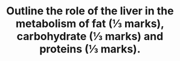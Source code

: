 ---
title: "Outline the role of the liver in the metabolism of fat (⅓ marks), carbohydrate (⅓ marks) and proteins (⅓ marks)."
entityType: SAQ
exam: PEX
college: CICM
year: 2020
sitting: B
question: 04
passRate: 54
EC_expectedDomains:
- "Better answers used the categorisation in the question as an answer structure."
- "Many candidates gave a good description of beta oxidation, the formation of Acetyl Co A and ketone synthesis."
- "A description of the synthesis of cholesterol, phospholipids, lipoproteins and fatty acid synthesis from proteins and carbohydrates mainly using glycogen, glucose and lactate also received marks."
- "Higher scoring candidates appreciated the anabolic and catabolic processes of each component."
EC_extraCredit:
- "This question relates to basic hepatic physiology and is well described in the recommended texts."
- "The mark allocation and division of time was indicated in the question."
EC_errorsCommon:
- "Candidates seem to have a better understanding of fat and glucose metabolism than protein metabolism."
---